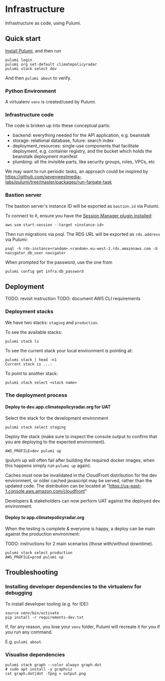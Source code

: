 # Infrastructure

Infrastructure as code, using Pulumi.

## Quick start

[Install Pulumi](https://www.pulumi.com/docs/get-started/install/), and then run

```shell
pulumi login
pulumi org set-default climatepolicyradar
pulumi stack select dev
```

And then `pulumi about` to verify.

### Python Environment

A virtualenv `venv` is created/used by Pulumi.

### Infrastructure code

The code is broken up into these conceptual parts:

- backend: everything needed for the API application, e.g. beanstalk
- storage: relational database, future: search index
- deployment_resources: single-use components that facilitate deployment, e.g. container registry, and the bucket which
  holds the beanstalk deployment manifest
- plumbing: all the invisible parts, like security groups, roles, VPCs, etc

We may want to run periodic tasks, an approach could be inspired by https://github.com/sevenwestmedia-labs/pulumi/tree/master/packages/run-fargate-task

### Bastion server

The bastion server's instance ID will be exported as `bastion.id` via Pulumi.

To connect to it, ensure you have the [Session Manager plugin installed](https://docs.aws.amazon.com/systems-manager/latest/userguide/session-manager-working-with-install-plugin.html):

```shell
aws ssm start-session --target <instance-id>
```

Then run migrations via psql. The RDS URL will be exported as `rds.address` via Pulumi:

```shell
psql -h rds-instance<random>.<random>.eu-west-2.rds.amazonaws.com -U navigator_db_user navigator
```

When prompted for the password, use the one from

```shell
pulumi config get infra:db_password
```

## Deployment

TODO: revisit instruction
TODO: document AWS CLI requirements

### Deployment stacks

We have two stacks: `staging` and `production`.

To see the available stacks:

```shell
pulumi stack ls
```

To see the current stack your local environment is pointing at:

```shell
pulumi stack | head -n1
Current stack is ...:
```

To point to another stack:

```shell
pulumi stack select <stack name>
```

### The deployment process

#### Deploy to dev.app.climatepolicyradar.org for UAT

Select the stack for the development environment

```shell
pulumi stack select staging
```

Deploy the stack (make sure to inspect the console output to confirm that you are deploying to the expected environment).

```shell
AWS_PROFILE=dev pulumi up
```

(pulumi up will often fail after building the required docker images, when this happens simply run `pulumi up` again).

Caches must now be invalidated in the CloudFront distribution for the dev environment, or older cached javascript may
be served, rather than the updated code. The distribution can be located at "https://us-east-1.console.aws.amazon.com/cloudfront"

Developers & stakeholders can now perform UAT against the deployed dev environment.

#### Deploy to app.climatepolicyradar.org

When the testing is complete & everyone is happy, a deploy can be main against the production environment:

TODO: instructions for 2 main scenarios (those with/without downtime).

```shell
pulumi stack select production
AWS_PROFILE=prod pulumi up
```

## Troubleshooting

### Installing developer dependencies to the virtualenv for debugging

To install developer tooling (e.g. for IDE):

```shell
source venv/bin/activate
pip install -r requirements-dev.txt
```

If, for any reason, you lose your `venv` folder, Pulumi will recreate it for you if you run any command.

E.g. `pulumi about`.

### Visualise dependencies

```shell
pulumi stack graph --color always graph.dot
# sudo apt install -y graphviz
cat graph.dot|dot -Tpng > output.png
```
